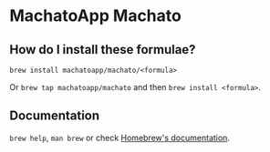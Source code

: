 # MachatoApp Machato

## How do I install these formulae?

`brew install machatoapp/machato/<formula>`

Or `brew tap machatoapp/machato` and then `brew install <formula>`.

## Documentation

`brew help`, `man brew` or check [Homebrew's documentation](https://docs.brew.sh).
